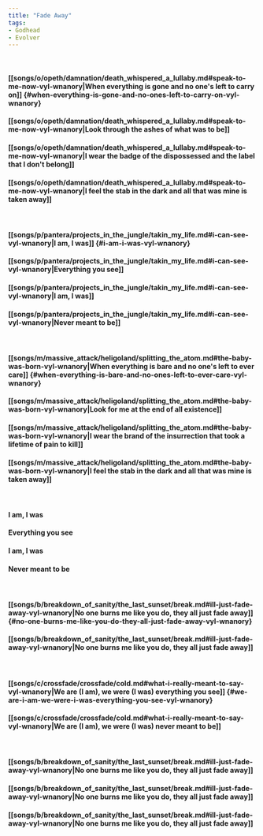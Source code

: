 ```yaml
---
title: "Fade Away"
tags:
- Godhead
- Evolver
---
```

&nbsp;
#### [[songs/o/opeth/damnation/death_whispered_a_lullaby.md#speak-to-me-now-vyl-wnanory|When everything is gone and no one's left to carry on]] {#when-everything-is-gone-and-no-ones-left-to-carry-on-vyl-wnanory}
#### [[songs/o/opeth/damnation/death_whispered_a_lullaby.md#speak-to-me-now-vyl-wnanory|Look through the ashes of what was to be]]
#### [[songs/o/opeth/damnation/death_whispered_a_lullaby.md#speak-to-me-now-vyl-wnanory|I wear the badge of the dispossessed and the label that I don't belong]]
#### [[songs/o/opeth/damnation/death_whispered_a_lullaby.md#speak-to-me-now-vyl-wnanory|I feel the stab in the dark and all that was mine is taken away]]
&nbsp;
#### [[songs/p/pantera/projects_in_the_jungle/takin_my_life.md#i-can-see-vyl-wnanory|I am, I was]] {#i-am-i-was-vyl-wnanory}
#### [[songs/p/pantera/projects_in_the_jungle/takin_my_life.md#i-can-see-vyl-wnanory|Everything you see]]
#### [[songs/p/pantera/projects_in_the_jungle/takin_my_life.md#i-can-see-vyl-wnanory|I am, I was]]
#### [[songs/p/pantera/projects_in_the_jungle/takin_my_life.md#i-can-see-vyl-wnanory|Never meant to be]]
&nbsp;
#### [[songs/m/massive_attack/heligoland/splitting_the_atom.md#the-baby-was-born-vyl-wnanory|When everything is bare and no one's left to ever care]] {#when-everything-is-bare-and-no-ones-left-to-ever-care-vyl-wnanory}
#### [[songs/m/massive_attack/heligoland/splitting_the_atom.md#the-baby-was-born-vyl-wnanory|Look for me at the end of all existence]]
#### [[songs/m/massive_attack/heligoland/splitting_the_atom.md#the-baby-was-born-vyl-wnanory|I wear the brand of the insurrection that took a lifetime of pain to kill]]
#### [[songs/m/massive_attack/heligoland/splitting_the_atom.md#the-baby-was-born-vyl-wnanory|I feel the stab in the dark and all that was mine is taken away]]
&nbsp;
#### I am, I was
#### Everything you see
#### I am, I was
#### Never meant to be
&nbsp;
#### [[songs/b/breakdown_of_sanity/the_last_sunset/break.md#ill-just-fade-away-vyl-wnanory|No one burns me like you do, they all just fade away]] {#no-one-burns-me-like-you-do-they-all-just-fade-away-vyl-wnanory}
#### [[songs/b/breakdown_of_sanity/the_last_sunset/break.md#ill-just-fade-away-vyl-wnanory|No one burns me like you do, they all just fade away]]
&nbsp;
#### [[songs/c/crossfade/crossfade/cold.md#what-i-really-meant-to-say-vyl-wnanory|We are (I am), we were (I was) everything you see]] {#we-are-i-am-we-were-i-was-everything-you-see-vyl-wnanory}
#### [[songs/c/crossfade/crossfade/cold.md#what-i-really-meant-to-say-vyl-wnanory|We are (I am), we were (I was) never meant to be]]
&nbsp;
#### [[songs/b/breakdown_of_sanity/the_last_sunset/break.md#ill-just-fade-away-vyl-wnanory|No one burns me like you do, they all just fade away]]
#### [[songs/b/breakdown_of_sanity/the_last_sunset/break.md#ill-just-fade-away-vyl-wnanory|No one burns me like you do, they all just fade away]]
#### [[songs/b/breakdown_of_sanity/the_last_sunset/break.md#ill-just-fade-away-vyl-wnanory|No one burns me like you do, they all just fade away]]
